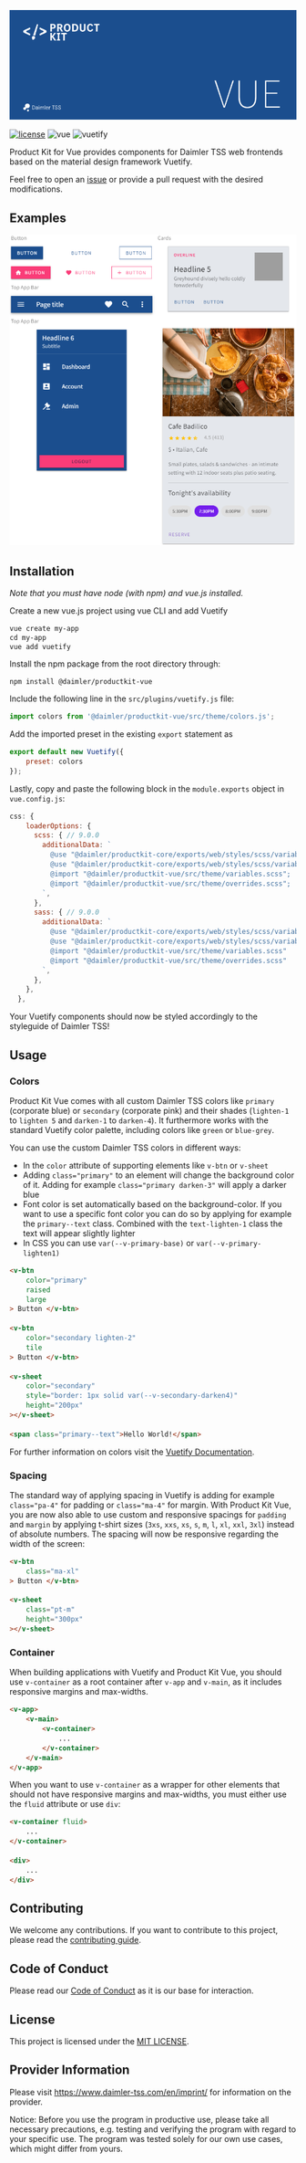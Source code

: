 <!-- SPDX-License-Identifier: MIT --->
<!-- © Daimler TSS GmbH --->
![Product Kit Vue Logo](./docs/images/productkit_vue_github_logo.png)

[![license](https://img.shields.io/badge/license-MIT-38de03e?style=flat)](LICENSE)
![vue](https://img.shields.io/badge/vue-2.6.11-brightgreen.svg)
![vuetify](https://img.shields.io/badge/vuetify-2.6.0-brightgreen.svg)

Product Kit for Vue provides components for Daimler TSS web frontends based on the material design framework Vuetify.

Feel free to open an [issue](https://github.com/mercedes-benz/product-kit_vue/issues) or provide a pull request with the desired modifications.

## Examples

![Examples of UI Components](./docs/images/examples_pk_vue.png)

## Installation

*Note that you must have node (with npm) and vue.js installed.*

Create a new vue.js project using vue CLI and add Vuetify
```console
vue create my-app
cd my-app
vue add vuetify
```

Install the npm package from the root directory through:
```console
npm install @daimler/productkit-vue
```

Include the following line in the `src/plugins/vuetify.js` file:
```javascript
import colors from '@daimler/productkit-vue/src/theme/colors.js';
```

Add the imported preset in the existing `export` statement as
```javascript
export default new Vuetify({
    preset: colors
});
```
Lastly, copy and paste the following block in the `module.exports` object in `vue.config.js`:
```javascript
css: {
    loaderOptions: {
      scss: { // 9.0.0
        additionalData: `
          @use "@daimler/productkit-core/exports/web/styles/scss/variables" as tokens;
          @use "@daimler/productkit-core/exports/web/styles/scss/variables-dark" as tokensDark;
          @import "@daimler/productkit-vue/src/theme/variables.scss";
          @import "@daimler/productkit-vue/src/theme/overrides.scss";
        `,
      },
      sass: { // 9.0.0
        additionalData: `
          @use "@daimler/productkit-core/exports/web/styles/scss/variables" as tokens
          @use "@daimler/productkit-core/exports/web/styles/scss/variables-dark" as tokensDark
          @import "@daimler/productkit-vue/src/theme/variables.scss"
          @import "@daimler/productkit-vue/src/theme/overrides.scss"
        `,
      },
    },
  },
```

Your Vuetify components should now be styled accordingly to the styleguide of Daimler TSS!

## Usage

### Colors
Product Kit Vue comes with all custom Daimler TSS colors like `primary` (corporate blue) or `secondary` (corporate pink) and their shades (`lighten-1` to `lighten 5` and `darken-1` to `darken-4`). It furthermore works with the standard Vuetify color palette, including colors like `green` or `blue-grey`. 

You can use the custom Daimler TSS colors in different ways:
- In the `color` attribute of supporting elements like `v-btn` or `v-sheet`
- Adding `class="primary"` to an element will change the background color of it. Adding for example `class="primary darken-3"` will apply a darker blue
- Font color is set automatically based on the background-color. If you want to use a specific font color you can do so by applying for example the `primary--text` class. Combined with the `text-lighten-1` class the text will appear slightly lighter
- In CSS you can use `var(--v-primary-base)` or `var(--v-primary-lighten1)`
```html
<v-btn
    color="primary"
    raised
    large
> Button </v-btn>

<v-btn
    color="secondary lighten-2"
    tile
> Button </v-btn>

<v-sheet
    color="secondary"
    style="border: 1px solid var(--v-secondary-darken4)"
    height="200px"
></v-sheet>

<span class="primary--text">Hello World!</span>
```
For further information on colors visit the [Vuetify Documentation](https://vuetifyjs.com/en/styles/colors/).

### Spacing
The standard way of applying spacing in Vuetify is adding for example `class="pa-4"` for padding or `class="ma-4"` for margin. With Product Kit Vue, you are now also able to use custom and responsive spacings for `padding` and `margin` by applying t-shirt sizes (`3xs`, `xxs`, `xs`, `s`, `m`, `l`, `xl`, `xxl`, `3xl`) instead of absolute numbers. The spacing will now be responsive regarding the width of the screen:
```html
<v-btn
    class="ma-xl"
> Button </v-btn>

<v-sheet
    class="pt-m"
    height="300px"
></v-sheet>
```

### Container
When building applications with Vuetify and Product Kit Vue, you should use `v-container` as a root container after `v-app` and `v-main`, as it includes responsive margins and max-widths.
```html
<v-app>
    <v-main>
        <v-container>
            ...
        </v-container>
    </v-main>
</v-app>
```
When you want to use `v-container` as a wrapper for other elements that should not have responsive margins and max-widths, you must either use the `fluid` attribute or use `div`:
```html
<v-container fluid>
    ...
</v-container>

<div>
    ...
</div>
```


## Contributing

We welcome any contributions.
If you want to contribute to this project, please read the [contributing guide](CONTRIBUTING.md).

## Code of Conduct

Please read our [Code of Conduct](https://github.com/Daimler/daimler-foss/blob/master/CODE_OF_CONDUCT.md) as it is our base for interaction.

## License

This project is licensed under the [MIT LICENSE](LICENSE).

## Provider Information

Please visit <https://www.daimler-tss.com/en/imprint/> for information on the provider.

Notice: Before you use the program in productive use, please take all necessary precautions,
e.g. testing and verifying the program with regard to your specific use.
The program was tested solely for our own use cases, which might differ from yours.

